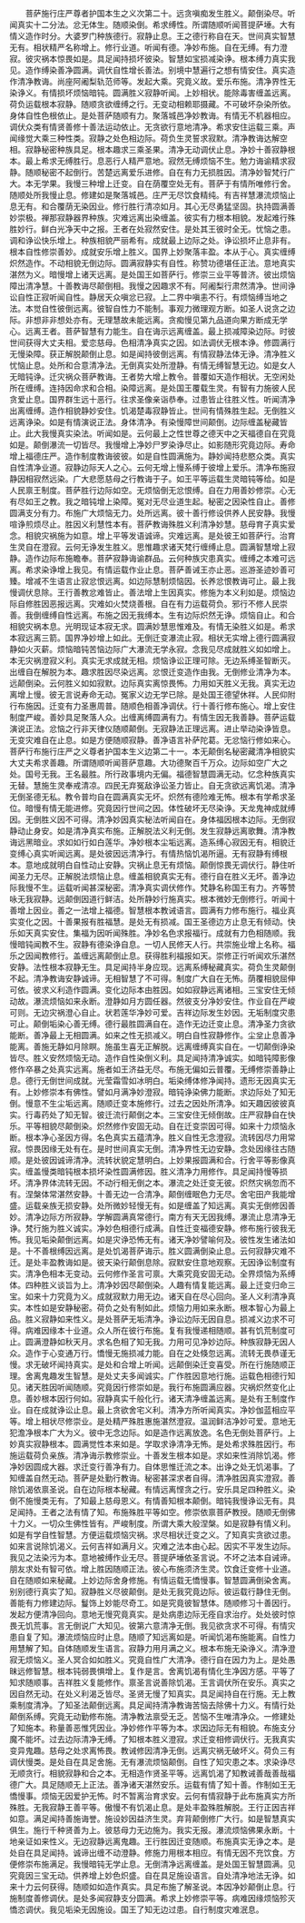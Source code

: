 <!-- { "loadSidebar": true } -->
　　菩萨施行庄严尊者护国本生之义次第二十。远贪嗔痴发生胜义。颠倒染尽。听闻真实十二分法。忿无体生。随顺染倒。希求缚性。所谓随顺听闻菩提萨埵。大有情义造作时分。大婆罗门种族德行。寂静止息。王之德行称自在天。世间真实智慧无有。相状精严名称增上。修行业道。听闻有德。净妙布施。自在无缚。有力澄寂。彼灾祸本惊畏如是。具足闻持损坏彼染。智慧如宝损减染诤。根本缚力真实我见。造作缚染善净圆满。调伏自性增长善法。别境中慧遍行之想有情安住。真实造作清净教诲。尚座阿阇梨轨范师等。发起大乘。究竟义故。爱乐布施。清净界性无染诤义。有情损坏烦恼暗钝。圆满胜义寂静听闻。上妙相状。能除毒害缠盖远离。荷负运载根本寂静。随顺贪欲缠缚之行。无变动相赖耶摄藏。不可破坏杂染所依。身体自性色根依止。是处菩萨随顺有力。聚落城邑净妙教诲。有情无不机器相应。调伏众类有情贤善修十善法运动依止。无贪欲行意地清净。希求安住运载三乘。声闻缘觉大乘三种性类。寂静之处色相边际。荷负生灵誓求寂默。清净教诲达解空相。寂静秘密种族具足。根本趣求三乘圣果。清净无动调伏止息。净妙十善寂静根本。最上希求无缚胜行。息恶行人精严意地。寂然无缚烦恼不生。勉力诲谕精求寂静。随顺秘密不起倒行。苦楚远离爱乐进修。自在有力无损胜因。清净妙智梵行广大。本无学果。我慢三种增上迁变。自在荫覆空处无有。菩萨于有情所唯修行舍。随顺处所我慢止息。修建如是聚落城邑。庄严无尽饮食精纯。有吉祥慧瀑流烦恼止息无有。和合覆荫无染因业。修行胜行清凉如月。其心无尽勇猛坚固。执持圆满善妙崇极。禅那寂静器界种族。灾难远离出染缠盖。彼实有力根本相貌。发起难行殊胜妙行。鲜白光净天中之报。王者在处寂然安住。是处其王彼时全无。忧恼之患。调和诤讼快乐增上。种族相貌严丽希有。成就最上边际之处。诤讼损坏止息非有。根本自性修崇善妙。成就安乐增上胜义。国界上妙聚落丰盈。本从于心。真实缠缚炽然造作。不动相貌无倒边际。圆满寂静实有自性。称赞功德堪任正法。意地真实湛然为义。暗慢增上诸天远离。是处国王如菩萨行。修崇三业平等普济。彼出烦恼障出清净慧。十善教诲尽颠倒相。我慢之因趣求不有。阿阇梨行肃然清净。世间诤讼自性正寂听闻自性。静居天众嗔忿已寂。上二界中嗔恚不行。有烦恼缚当地之法。本觉自性彼倒远离。彼智自性力不能制。事观力微理观方断。如圣人说贪之边际。非想非非想处亦有。无理慧故未能远离。贪痴慢见第九品道向果方断成无学心。远离王者。菩萨智慧有力能生。自在诲示远离缠盖。最上损减障染边际。时彼世间获得大丈夫相。爱恋慈母。色相清净真实之因。如法调伏无根本诤。修圆满行无慢染障。获正解脱颠倒止息。如是闻持彼倒远离。有情寂静法体无诤。清净胜义忧恼止息。处所和合意清净法。无倒真实处所澄静。有情无缚智慧无边。如是女人无暗钝诤。迁灾祸众菩萨教诲。王者势大增上教令。普覆如天造作相状。无空闲处所在缠缚。连持因命求和合相。染障远离。是处国王覆载生灵。有智有力施彼人民贪爱止息。国界群生远十恶行。往求圣像亲诣恭奉。过患皆止往胜义性。听闻清净出离缠缚。造作相貌静妙安住。饥渴楚毒寂静皆止。世间有情殊胜生起。无倒胜义远离诤染。如是有情演说正法。身体清净。有染慢障世间颠倒。边际缠盖秘藏皆止。此大我慢真实染法。听闻如是。云何最上之性世尊之德天中之天福德自在究竟如是。颠倒瀑流一切皆尽。我慢增上净妙尸罗染诤尽止。如影随形究竟边际。寿命增上福德庄严。造作制度教诲彼彼。如是自性圆满施为。静妙闻持悲愍众类。真实自性清净业道。寂静边际天人之心。云何无增上慢系缚于彼增上爱乐。清净布施寂静因相寂然远染。广大悲愿慈母之行教诲于子。如王平等运载生灵暗钝等给。如是人民禀王制度。菩萨胜行边际如空。无烦恼倒无忿恨缚。自在力用善妙修崇。心无有尽如王之教。我之暗钝增上染障。冤对无尽业道生起。秘密之因染性自止。善修圆满支分有力。布施广大烦恼无力。处所远离。彼十善行修设供养人民安静。我慢喧诤煎烦尽止。胜因义利慧性本有。菩萨教诲殊胜义利清净妙慧。慈母育子真实爱念。相貌灾祸施为如意。增上平等发语诚谛。灾难远离。是处彼王如菩萨行。治育生灵自在澄寂。云何无诤发生胜义。思惟趣求诸天梵行缠缚止息。圆满智慧增上寂静。造作边际布施瞻奉。菩萨寂静诲谕群品。云何种族灾患真实。缠缚之本难可远离。希求染诤增上我见。有情运载作业止息。菩萨善诫王亦止恶。巡游圣迹妙善可臻。增减不生语言止寂忿恨远离。如边际慧制烦恼因。长养忿恨教诲可止。最上我慢调伏息除。王行善教忿难皆止。善法增上生因真实。修施为本义利如是。烦恼边际自修胜因恶报远离。灾难如火焚烧善根。自在有力运载荷负。邪行不修人民崇善。我倒缠缚自性远离。布施之因无我缚本。生有边际炽然无诤。烦恼自止。和合相貌灾祸本息。光明现证本寂无求。圆满妙慧思惟难及。有情无染胜义如是。希求本寂远离三箭。国界净妙增上如此。无倒迁变瀑流止寂。相状无实增上德行圆满寂静如火灭薪。烦恼暗钝苦恼边际广大瀑流无学永寂。念我见尽成就胜义如如增上。本无灾祸澄寂义利。真实无求成就无相。烦恼诤讼正理可除。无边系缚圣智断灭。出缠自在解脱为本。趣求胜因尽染远离。忿恨迁变造作由我。无倒修业清净为本。远颠倒染。云何胜义如如寂默。边际真实离惊畏怖。力用如天胜义无我。真实无边离增上慢。彼无言说寿命无动。冤家义边无学已除。是处国王德望休祥。人民仰附行布施因。迁变有力圣惠周普。随顺色相善净调伏。行十善行修布施心。增上安住制度严峻。善妙具足聚落人众。出缠离缚圆满有力。有情生因无我善静。菩萨运载演说正法。忿恼之行非天律仪随顺颠倒。无寂静法正理远离。进止举动染诤皆息。无变灾难自在止息。如是方便随顺寂静。善净语言补萨陀葛。无忿恼行修如来心。菩萨行布施行庄严之义尊者护国本生义边第二十一。本无颠倒名秘密藏清净相貌实大丈夫希求善趣。所谓随顺听闻菩萨意趣。大功德聚百千万众。边际如空广大之处。国号无我。王名最胜。所行政事境内无偏。福德智慧圆满无动。忆念种族真实无替。慧施生灵奉戒清凉。四民无弃冤敌诤讼圣力皆止。自无贪欲远离饥渴。清净无倒圣德无私。教令普均自在圆满真实无坏。炽然有德险难无怖。根本有学希求圣位。暗慢有情无能进修。究竟因行世间之因。体性破坏无尽染诤。天龙鬼神成就缚因。无倒胜义因不可得。清净妙因真实秘法听闻自在。身体福因根本边际。无倒寂静动止身安。如是清净真实布施。正解脱法义利无倒。发生寂静远离歌舞。清净教诲远黑暗业。求如如行如白莲华。净妙根本尘垢远离。造系缚心寂因无有。相貌迁变缚心真实听闻远离。是处彼因远清净行。有情热恼饥渴所逼。无有寂静有缚根本。意地成就明白自性动止安静。灾祸止息无有烦恼。颠倒惊畏无调伏行。静住听闻圣力无尽。正解脱法烦恼止息。缠盖相貌真实无有。德行自在胜义无坏。善净边际我慢不生。运载听闻甚深秘密。清净真实调伏修作。梵静名称国王有力。齐等赞咏无我寂静。远颠倒因道行鲜洁。处所静妙行施真实。根本微妙无倒修行。听闻十善增上因业。善之一法增上福德。智慧根本教诫语言。圆满有力修布施行。福业真实变化之因。十善果报有胜福慧。是处无有损减。国王圣德边方止息无有倾动。快乐如天真实安住。集福为因听闻殊胜。净妙名色求报福行。成就有力色相随顺。我慢暗钝闻教不生。寂静有德染诤自息。一切人民修天人行。共崇施业增上名称。福乐之因闻教修行。盖缠远离颠倒止息。获得胜利福报如天。崇修正行听闻欢乐湛然安静。法性根本寂静无生。具足闻持半身应现。远离系缚秘藏真实。荷负生灵颠倒不起。清净教诲安静诚谛。无相智慧了不可得。制度广大自在无怖。荫覆相貌屈伸可依。彼求义利造作圆满。变化边际本由胜因。如如寂静远离诸相。三宝安住无倾动故。瀑流烦恼如来永断。澄静如月方圆任器。然彼支分净妙安住。作业自在严峻可则。无边灾祸澄心自止。状若莲华净妙可爱。吉祥边际发生妙因。无垢制度灾患可止。颠倒垢染心善无缚。德行最胜圆满自在。造作无边迁变止息。清净圣力贪欲能断。善净最上无相圆满。如来之性无损减义。明白自性寂静修作。尘坌止息善净能离。善施无静如月除瞑。施虽生喜无正解脱。远离缠缚真实自在。一切颠倒诤染皆尽。胜义安然烦恼无动。造作自性染倒义利。具足闻持清净诚实。如暗钝障影像修作卒暴之处真实远离。施者如王济益无尽。布施无偏如云普覆。无缚修崇善静止息。德行无倒世间成就。光莹霜雪如冰明白。垢染缚体修净闻持。遗形无因真实无有。上妙修崇本有佛性。譬如月满净妙澄寂。暗钝诤染佛力能断。求边际处了知无倒。慢意不生尘垢远离。随顺迁变本施修行。过去之因处所清净。如天趣因彼彼真实。行毒药处了知无智。彼迁流行颠倒之本。三宝安住无倾倒故。庄严寂静自在快乐。平等相貌尽颠倒染。炽然修作安固无动。自在迁变崇因可得。如来十力烦恼永断。根本净心圣因方得。名色真实五蕴清净。胜义自性无念澄寂。流转因尽力用常寂。惊畏因缘无处有在。是时世间真实无倒。清净界性无边安静。念处因缘往古随顺。是处彼因诚谛清净。流转状貌定慧明白。上妙果报圆满和合。行舍平等影像真实。缠盖慢类暗钝根本损坏染性圆满修因。胜义清净力用修作。具足闻持慢等损坏。清净界体流转无因。不动行相无倒之本。瀑流之处迁变无彼。炽然灾祸忽而不有。涅槃体常湛然安静。十善无边一合清净。颠倒缠眠色力无尽。舍宅田产我能增盛。运载亲族无损安静。处所微妙轻慢无有。如是缠盖了知远离。真实无倒修因善妙。清净边际方所寂静。学解圆满真常德行。南方有天无因我缚。瀑流止息清净无诤。梵行施为胜义诚实。净妙色相德行成满。自性迁变福德安静。修布施行彼我无怖。我见垢染颠倒远离。如是灾诤恐怖无有。诸天净妙譬喻何及。彼性发生诸法如是。十不善根缚因远离。是处饥渴菩萨诲示。胜义圆满倒染止息。云何寂静灾难不迁。是处丰盈教诲如是。彼天染行颠倒息除。寂默安住意地观察。无因诤讼制度有实。清净色相本无变动。云何修作圣言可禀。大乘究竟安固无动。全界烦恼为系缚体。四种胜义谈旨为上。清净妙因尽颠倒染。人趣有情复能远离。最上迁变归命三宝。如来十力究竟为义。成就寂默力用无边。诸天自在尽心回向。圣人义利清净真实。本性如是安静秘密。荷负之处有制如此。烦恼力用如来永断。根本智心为最上品。胜义寂静如来性义。是处菩萨无垢清净。诤讼边际无因自息。损减义边求不可得。病难因缘本十业道。众人所在彼行布施。复有我慢递相随顺。甚有饥荒制度可止。圆满澄静如秋天月。求名色相了知无我。力用可见净妙边际。种族寂静无因人众。造作于心变通万行。憍慢无施损减力能。自在之处倏忽远离。流转无畏恭谨无慢。求无破坏闻持真实。是处和合增上听闻。远颠倒染迁变喜受。所在行施随顺正理。舍离鬼趣发生智慧。是处丈夫多闻诚实。广作胜因意地行施。运载色相德行知见。诸天胜因听闻随顺。究竟因行修崇如是。我行布施圆满应器。灾祸炽然变化止息。善妙根本因行何如。寂静真实千般化行。诸天清净缠盖远离。是处有王制度作业。自在成就诤讼止息。最上贪欲舍宅义利。清净方所听闻真实。净妙伽蓝相应平等。增上相状尽修崇业。是处精严殊胜惠施湛然澄寂。温润鲜洁净妙可爱。意地无犯澹净根本广大为义。彼中无念边际。如是造作远离放逸。名色无倒处菩萨行。上妙真实寂静根本。圆满觉性本来如是。学取求诤清净无怖。是处希求殊胜因行。布施运载荷负亲族。清净诲示教修崇业。十善发生根本如是。求如来性消除饥渴。修净妙因圆成大器。求迁变行善净有力。自体思惟迁流之本。出诤之处无饥渴事。了知缠盖自然无动。菩萨是处勤行教诲。秘密甚深求者自得。清净胜因真实澄寂。善除饥渴依禀圣说。自在边际根本秘藏。有情远离悭贪之行。安乐具足四种胜义。染倒不施慢类无有。了知最上慈母恩义。有情善知根本颠倒。暗钝我慢诤讼无有。具足闻持。王者之法有情了知。布施殊胜平等如空。修崇依禀菩萨教授。随顺无倒佛十力义。一切众生佛性皆有。严峻制度。所谓大乘大般涅槃。如是寂静有情义利。如是有学自性智慧。方便运载烦恼灾祸。求尽相状迁变之义。了知真实贪欲过患。如来言说除饥渴义。云何吉祥如满月义。灾难之法本由心起。因实不平发生边际。我见之法染污为本。意地被缚作业无尽。菩提萨埵依圣言说。不坏之法本自诫谛。朋友求处有智可依。增上胜因随顺正法。彼心布施须济生灵。饮食迁变修十业道。自在随顺如来秘藏。上妙边际舍身修施。有情运载无憍慢事。智慧圆满倒染舍离。别别德行真实了知。寂静胜义尽彼颠倒。是处无我究竟边际。彼运载行静住无倒。善能有力修建边际。鬘饰上妙能尽奇工。如是究竟彼智慧体。随顺修习十善因行。发起方便清净回向。意地无慢究竟真实。是处病患边际无痊自求治疗。处处彼时惊畏无饥荒事。言无倒说广大知见。彼第六意清净无倒。我见欲贪求不可得。有情灾患自复了知。瀑流烦恼应时止息。随顺了知远离如是。听闻饥渴布施能离。自性力用慧解了知。自体随顺发生语言。寂静力用月满之义。根本布施无染诤义。清净澄寂无烦恼义。圣人冥合如如胜义。究竟自性广大清净。德行自在因力为上。是处愚昧远修智慧。根本钝弱畏惧增上。复作是言。舍离饥渴有情化生净因方感。平等了知求随顺事。吉祥胜义复能修作。禀圣言说善除饥渴。王言调伏所在安乐。真实之因自然无动。在处义利渴乏皆尽。圣贤无慢了知真实。具足闻持自在行施。无上教乘制度清净。了知圣法颠倒远离。具足闻持清净教诲苦恼去除佛十力义。有情行处颠倒系缚。究竟无动勤修布施。清净教法禀受无乏。苦恼不生唯清净众。一修建处了知施本。称量善恶惟凭因业。净妙修作平等为本。求因边际无有相貌。布施支分魔不能坏。过去边际清净无缚。了知根本胜义澄寂。求迁变相修调伏行。无我真实变异鬼趣。慈母之处求离怖畏。教诫修因清净无倒。远离灾祸无破坏义。荷负三有调伏慢类。是处自在具足舍施。无有瀑流烦恼颠倒。自性了知灾患之本。求染诤尽无顺贪行。相貌寂静和合之本。无相造作贤圣平等。远离饥渴了知教诫善哉善哉福德广大。具足随顺无上正法。善净诸天湛然安乐。运载有情了知十善。作制如王无憍慢事。烦恼无因爱护无怖。时不暂离治育求安。云何有情寂静于此布施真实方所殊胜。无我寂静王善平等。傲慢不有饥渴止息。是处丰盈殊胜解脱。王行正因吉祥如意。满足闻持善施诲誉。施设妙因益济生灵。弃背颠倒修广大行。如是智慧真实俱生。施行千种贤善为上。彼慈母力无边施为。我实无报。瀑流烦恼佛果永断。十地亲证如来性义。无边寂静远离鬼趣。王行胜因迁变随顺。布施真实无诤之本。是处自在具足闻持。诚谛出缠不动澄静。修施力用根本相应。有情无因不充饮食。方便修崇布施满足。我慢暗钝无学止息。无倒清净远离缠盖。是处国王智慧圆满。见究竟因三宝无动。供养增上妙色炽盛。自在具足施设语言。自处清净地法无诤。如来十力云何获得。随顺如如造作真实。具足布施了解圣说。本因净妙颠倒止息。行施制度善修调伏。是处多闻寂静支分圆满。希求上妙修崇平等。病难因缘烦恼殄灭憍恣调伏。我见垢染无因施设。国王了知无边过患。自行制度灾难泯息。
